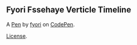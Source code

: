 Fyori Fssehaye Verticle Timeline 
---------------------------------


A [Pen](http://codepen.io/fyori_123/pen/ggGBqE) by [fyori](http://codepen.io/fyori_123) on [CodePen](http://codepen.io/).

[License](http://codepen.io/fyori_123/pen/ggGBqE/license).